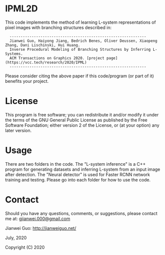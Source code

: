 # IPML2D

This code implements the method of learning L-system representations of pixel images with branching structures described in:

      --------------------------------------------------------------
      Jianwei Guo, Haiyong Jiang, Bedrich Benes, Oliver Deussen, Xiaopeng Zhang, Dani Lischinski, Hui Huang. 
      Inverse Procedural Modeling of Branching Structures by Inferring L-Systems. 
      ACM Transactions on Graphics 2020. [project page](https://vcc.tech/research/2020/IPML)
      --------------------------------------------------------------
      
Please consider citing the above paper if this code/program (or part of it) benefits your project. 

# License

This program is free software; you can redistribute it and/or modify it under the terms of the
GNU General Public License as published by the Free Software Foundation; either version 2 of 
the License, or (at your option) any later version. 

# Usage

There are two folders in the code. The "L-system inference" is a C++ program for generating datasets and inferring L-system from an input image after detection. The "Neural detector" is used for Faster RCNN network training and testing.
Please go into each folder for how to use the code.			

# Contact
Should you have any questions, comments, or suggestions, please contact me at: 
gjianwei.000@gmail.com

Jianwei Guo: http://jianweiguo.net/

July, 2020

Copyright (C) 2020 